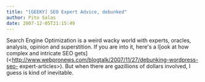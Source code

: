 ```yaml
---
title: "[GEEKY] SEO Expert Advice, debunked"
author: Pito Salas
date: 2007-12-05T21:15:49
---
```




Search Engine Optimization is a weird wacky world with experts, oracles,
analysis, opinion and superstition. If you are into it, here's a l[ook at how
complex and intricate SEO
gets](<http://www.webpronews.com/blogtalk/2007/11/27/debunking-wordpress-seo-
expert-articles>). But when there are gazillions of dollars involved, I guess
is kind of inevitable.


